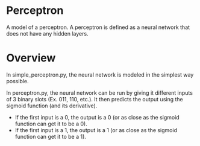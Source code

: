 # Perceptron

A model of a perceptron. A perceptron is defined as a neural network that does not have any hidden layers.

# Overview

In simple_perceptron.py, the neural network is modeled in the simplest way possible.

In perceptron.py, the neural network can be run by giving it different inputs of 3 binary slots (Ex. 011, 110, etc.). It then predicts the output using the sigmoid function (and its derivative).
  - If the first input is a 0, the output is a 0 (or as close as the sigmoid function can get it to be a 0).
  - If the first input is a 1, the output is a 1 (or as close as the sigmoid function can get it to be a 1).
